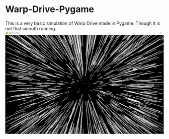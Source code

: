 # Warp-Drive-Pygame
This is a very basic simulation of Warp Drive made in Pygame. Though it is not that smooth running.
![Pygame Warp Drive](https://github.com/NirajSawant136/Warp-Drive-Pygame/blob/master/Screenshot%20(65).png)
